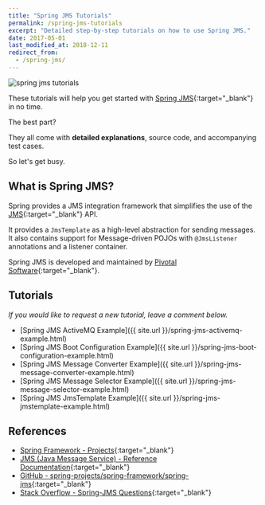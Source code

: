 ```yaml
---
title: "Spring JMS Tutorials"
permalink: /spring-jms-tutorials
excerpt: "Detailed step-by-step tutorials on how to use Spring JMS."
date: 2017-05-01
last_modified_at: 2018-12-11
redirect_from:
  - /spring-jms/
---
```


<img src="{{ site.url }}/assets/images/spring-jms/spring-jms-tutorials.png" alt="spring jms tutorials" class="align-right title-image">

These tutorials will help you get started with [Spring JMS](https://spring.io/projects/spring-batch){:target="_blank"} in no time.

The best part?

They all come with **detailed explanations**, source code, and accompanying test cases.

So let's get busy.

## What is Spring JMS?

Spring provides a JMS integration framework that simplifies the use of the [JMS](https://en.wikipedia.org/wiki/Java_Message_Service){:target="_blank"} API.

It provides a `JmsTemplate` as a high-level abstraction for sending messages. It also contains support for Message-driven POJOs with `@JmsListener` annotations and a listener container.

Spring JMS is developed and maintained by [Pivotal Software](https://pivotal.io/){:target="_blank"}.

## Tutorials

_If you would like to request a new tutorial, leave a comment below._

* [Spring JMS ActiveMQ Example]({{ site.url }}/spring-jms-activemq-example.html)
* [Spring JMS Boot Configuration Example]({{ site.url }}/spring-jms-boot-configuration-example.html)
* [Spring JMS Message Converter Example]({{ site.url }}/spring-jms-message-converter-example.html)
* [Spring JMS Message Selector Example]({{ site.url }}/spring-jms-message-selector-example.html)
* [Spring JMS JmsTemplate Example]({{ site.url }}/spring-jms-jmstemplate-example.html)

## References

* [Spring Framework - Projects](https://spring.io/projects/spring-framework){:target="_blank"}
* [JMS (Java Message Service) - Reference Documentation](https://docs.spring.io/spring/docs/current/spring-framework-reference/integration.html#jms){:target="_blank"}
* [GitHub - spring-projects/spring-framework/spring-jms](https://github.com/spring-projects/spring-framework/tree/master/spring-jms){:target="_blank"}
* [Stack Overflow - Spring-JMS Questions](http://stackoverflow.com/questions/tagged/spring-jms){:target="_blank"}
